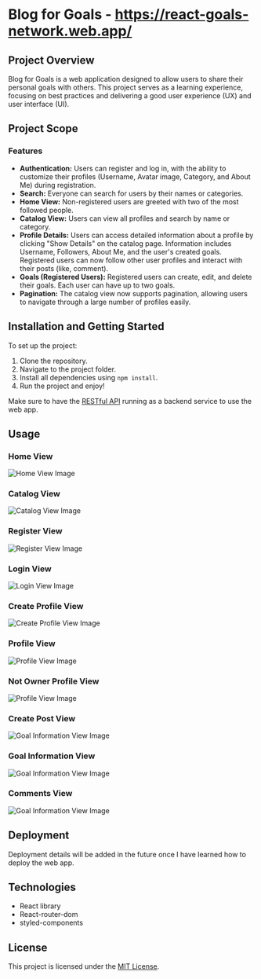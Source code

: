 # Blog for Goals - https://react-goals-network.web.app/

## Project Overview
Blog for Goals is a web application designed to allow users to share their personal goals with others. This project serves as a learning experience, focusing on best practices and delivering a good user experience (UX) and user interface (UI).

## Project Scope

### Features
- **Authentication:** Users can register and log in, with the ability to customize their profiles (Username, Avatar image, Category, and About Me) during registration.
- **Search:** Everyone can search for users by their names or categories.
- **Home View:** Non-registered users are greeted with two of the most followed people.
- **Catalog View:** Users can view all profiles and search by name or category.
- **Profile Details:** Users can access detailed information about a profile by clicking "Show Details" on the catalog page. Information includes Username, Followers, About Me, and the user's created goals. Registered users can now follow other user profiles and interact with their posts (like, comment).
- **Goals (Registered Users):** Registered users can create, edit, and delete their goals. Each user can have up to two goals.
- **Pagination:** The catalog view now supports pagination, allowing users to navigate through a large number of profiles easily.

## Installation and Getting Started
To set up the project:
1. Clone the repository.
2. Navigate to the project folder.
3. Install all dependencies using `npm install`.
4. Run the project and enjoy!

Make sure to have the [RESTful API](https://github.com/PetarIvanov01/RESTful-API) running as a backend service to use the web app.

## Usage
### Home View
![Home View Image](/readme-screenshots/Home-View.png)
### Catalog View
![Catalog View Image](/readme-screenshots/Catalog-View.png)
### Register View
![Register View Image](/readme-screenshots/Register-View.png)
### Login View
![Login View Image](/readme-screenshots/Login-View.png)
### Create Profile View
![Create Profile View Image](/readme-screenshots/CustomizeProfile-View.png)
### Profile View
![Profile View Image](/readme-screenshots/Profile-View.png)
### Not Owner Profile View
![Profile View Image](/readme-screenshots/Not-Owner-Profile.png)
### Create Post View
![Goal Information View Image](/readme-screenshots/Create-Post.png)
### Goal Information View
![Goal Information View Image](/readme-screenshots/Post-View.png)
### Comments View
![Goal Information View Image](/readme-screenshots/Comments-View.png)

## Deployment
Deployment details will be added in the future once I have learned how to deploy the web app.

## Technologies
- React library
- React-router-dom
- styled-components

## License
This project is licensed under the [MIT License](LICENSE).
